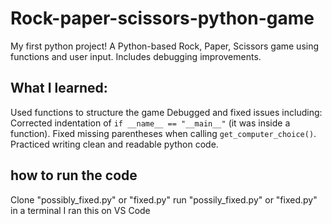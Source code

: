 # Rock-paper-scissors-python-game
My first python project! A Python-based Rock, Paper, Scissors game using functions and user input. Includes debugging improvements.
## What I learned:
Used functions to structure the game
Debugged and fixed issues including:
Corrected indentation of `if __name__ == "__main__"` (it was inside a function). 
Fixed missing parentheses when calling `get_computer_choice()`.
Practiced writing clean and readable python code.
## how to run the code
Clone "possibly_fixed.py" or "fixed.py"
run "possily_fixed.py" or "fixed.py" in a terminal I ran this on VS Code
